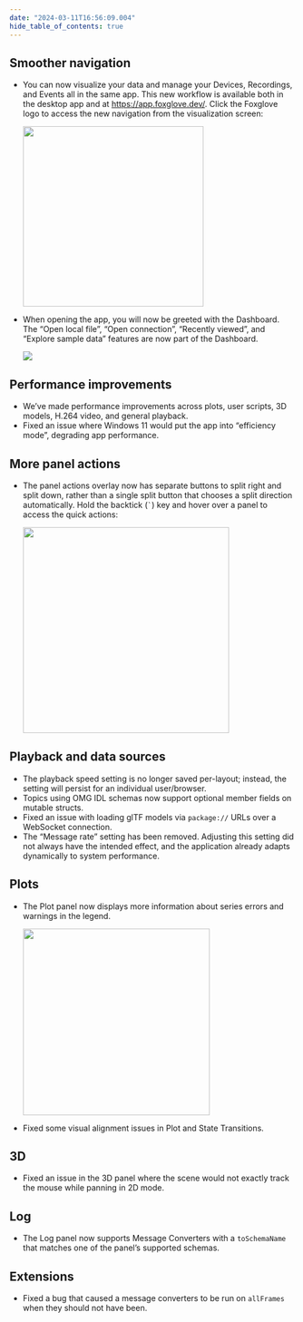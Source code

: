 ```yaml
---
date: "2024-03-11T16:56:09.004"
hide_table_of_contents: true
---
```


## Smoother navigation

- You can now visualize your data and manage your Devices, Recordings, and Events all in the same app. This new workflow is available both in the desktop app and at https://app.foxglove.dev/. Click the Foxglove logo to access the new navigation from the visualization screen:

   <img width="318" src="https://github.com/foxglove/docs/assets/14237/eecad51d-c70d-4b22-a597-c5545e865f50">

- When opening the app, you will now be greeted with the Dashboard. The “Open local file”, “Open connection”, “Recently viewed”, and “Explore sample data” features are now part of the Dashboard.

  ![](https://github.com/foxglove/docs/assets/14237/53d88ebd-80bc-4657-97e9-ee004ddd5613)

## Performance improvements

- We’ve made performance improvements across plots, user scripts, 3D models, H.264 video, and general playback.
- Fixed an issue where Windows 11 would put the app into “efficiency mode”, degrading app performance.

## More panel actions

- The panel actions overlay now has separate buttons to split right and split down, rather than a single split button that chooses a split direction automatically. Hold the backtick (`` ` ``) key and hover over a panel to access the quick actions:

   <img width="363" src="https://github.com/foxglove/docs/assets/14237/2bb38932-7978-443b-8cef-6d557edbfa27">

## Playback and data sources

- The playback speed setting is no longer saved per-layout; instead, the setting will persist for an individual user/browser.
- Topics using OMG IDL schemas now support optional member fields on mutable structs.
- Fixed an issue with loading glTF models via `package://` URLs over a WebSocket connection.
- The “Message rate” setting has been removed. Adjusting this setting did not always have the intended effect, and the application already adapts dynamically to system performance.

## Plots

- The Plot panel now displays more information about series errors and warnings in the legend.

   <img width="329" src="https://github.com/foxglove/docs/assets/14237/2fa24fcd-494f-48d2-8f37-f25de4792fcc">

- Fixed some visual alignment issues in Plot and State Transitions.

## 3D

- Fixed an issue in the 3D panel where the scene would not exactly track the mouse while panning in 2D mode.

## Log

- The Log panel now supports Message Converters with a `toSchemaName` that matches one of the panel’s supported schemas.

## Extensions

- Fixed a bug that caused a message converters to be run on `allFrames` when they should not have been.
